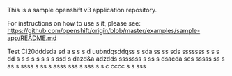 This is a sample openshift v3 application repository.  

For instructions on how to use s  it, please see: https://github.com/openshift/origin/blob/master/examples/sample-app/README.md

Test CI20dddsda
sd a s s
s d uubndqsddqss s
sda 
ss ss sds sssssss
 s s s
dd s s
s s  s s  s s ssd s dazd&a adzdds sssssss
 s ss s  dsacda ses sssss
ss s  as
 s ssss 
 s ss s  asss
sss  s
sss
 s s
c
cccc
 s s
sss
